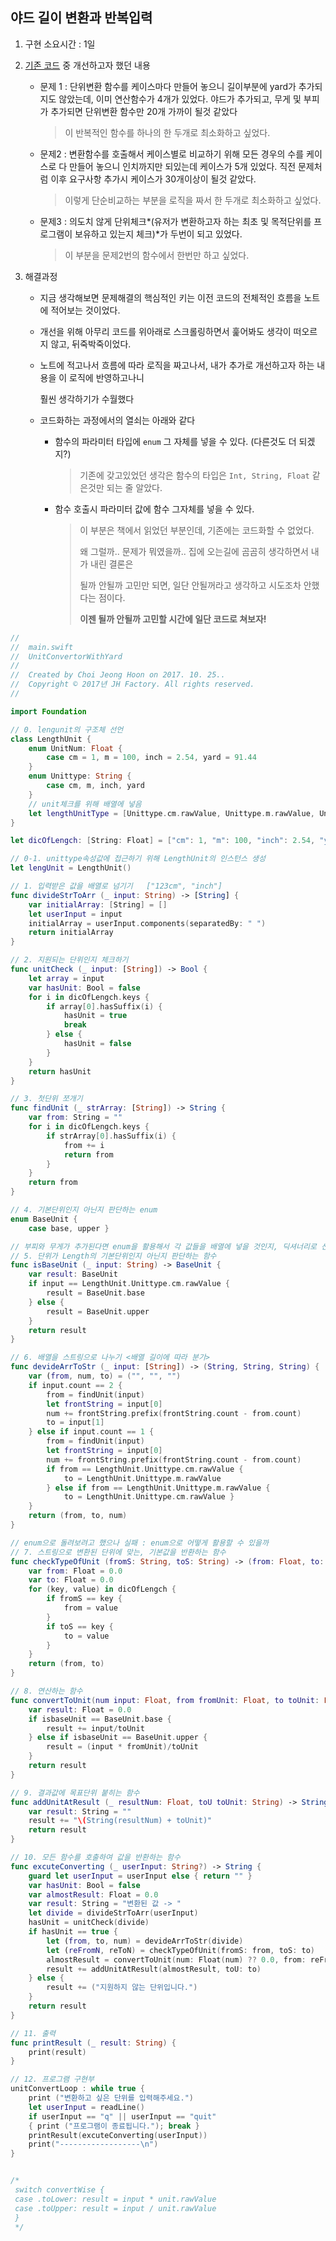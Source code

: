 ## 야드 길이 변환과 반복입력

1. 구현 소요시간 : 1일

2. [기존 코드](https://github.com/JeongHoonkr/Studying-Record/blob/master/Study/인치%20길이%20변환과%20예외%20처리.md) 중 개선하고자 했던 내용

   * 문제 1 : 단위변환 함수를 케이스마다 만들어 놓으니 길이부분에 yard가 추가되지도 않았는데, 이미 연산함수가 4개가 있었다. 야드가 추가되고, 무게 및 부피가 추가되면 단위변환 함수만 20개 가까이 될것 같았다

     > 이 반복적인 함수를 하나의 한 두개로 최소화하고 싶었다.

   * 문제2 : 변환함수를 호출해서 케이스별로 비교하기 위해 모든 경우의 수를 케이스로 다 만들어 놓으니 인치까지만 되있는데 케이스가 5개 있었다. 직전 문제처럼 이후 요구사항 추가시 케이스가 30개이상이 될것 같았다.

     > 이렇게 단순비교하는 부분을 로직을 짜서 한 두개로 최소화하고 싶었다.

   * 문제3 : 의도치 않게 단위체크*(유저가 변환하고자 하는 최초 및 목적단위를 프로그램이 보유하고 있는지 체크)*가 두번이 되고 있었다.

     > 이 부분을 문제2번의 함수에서 한번만 하고 싶었다.

3. 해결과정

   * 지금 생각해보면 문제해결의 핵심적인 키는 이전 코드의 전체적인 흐름을 노트에 적어보는 것이었다. 

   * 개선을 위해 아무리 코드를 위아래로 스크롤링하면서 훑어봐도 생각이 떠오르지 않고, 뒤죽박죽이었다.

   * 노트에 적고나서 흐름에 따라 로직을 짜고나서, 내가 추가로 개선하고자 하는 내용을 이 로직에 반영하고나니

     훨씬 생각하기가 수월했다

   * 코드화하는 과정에서의 열쇠는 아래와 같다

     * 함수의 파라미터 타입에 ```enum```  그 자체를 넣을 수 있다. (다른것도 더 되겠지?)

       > 기존에 갖고있었던 생각은 함수의 타입은 ```Int, String, Float```  같은것만 되는 줄 알았다.

     * 함수 호출시 파라미터 값에 함수 그자체를 넣을 수 있다.

       > 이 부분은 책에서 읽었던 부분인데, 기존에는 코드화할 수 없었다.
       >
       > 왜 그럴까.. 문제가 뭐였을까.. 집에 오는길에 곰곰히 생각하면서 내가 내린 결론은
       >
       > 될까 안될까 고민만 되면, 일단 안될꺼라고 생각하고 시도조차 안했다는 점이다.
       >
       > **이젠 될까 안될까 고민할 시간에 일단 코드로 쳐보자!** 





```swift
//
//  main.swift
//  UnitConvertorWithYard
//
//  Created by Choi Jeong Hoon on 2017. 10. 25..
//  Copyright © 2017년 JH Factory. All rights reserved.
//

import Foundation

// 0. lengunit의 구조체 선언
class LengthUnit {
    enum UnitNum: Float {
        case cm = 1, m = 100, inch = 2.54, yard = 91.44
    }
    enum Unittype: String {
        case cm, m, inch, yard
    }
    // unit체크를 위해 배열에 넣음
    let lengthUnitType = [Unittype.cm.rawValue, Unittype.m.rawValue, Unittype.inch.rawValue, Unittype.yard.rawValue]
}

let dicOfLengch: [String: Float] = ["cm": 1, "m": 100, "inch": 2.54, "yard": 91.44]

// 0-1. unittype속성값에 접근하기 위해 LengthUnit의 인스턴스 생성
let lengUnit = LengthUnit()

// 1. 입력받은 값을 배열로 넘기기   ["123cm", "inch"]
func divideStrToArr (_ input: String) -> [String] {
    var initialArray: [String] = []
    let userInput = input
    initialArray = userInput.components(separatedBy: " ")
    return initialArray
}

// 2. 지원되는 단위인지 체크하기
func unitCheck (_ input: [String]) -> Bool {
    let array = input
    var hasUnit: Bool = false
    for i in dicOfLengch.keys {
        if array[0].hasSuffix(i) {
            hasUnit = true
            break
        } else {
            hasUnit = false
        }
    }
    return hasUnit
}

// 3. 첫단위 쪼개기
func findUnit (_ strArray: [String]) -> String {
    var from: String = ""
    for i in dicOfLengch.keys {
        if strArray[0].hasSuffix(i) {
            from += i
            return from
        }
    }
    return from
}

// 4. 기본단위인지 아닌지 판단하는 enum
enum BaseUnit {
    case base, upper }

// 부피와 무게가 추가된다면 enum을 활용해서 각 값들을 배열에 넣을 것인지, 딕셔너리로 선회할것인지 고민해보기
// 5. 단위가 Length의 기본단위인지 아닌지 판단하는 함수
func isBaseUnit (_ input: String) -> BaseUnit {
    var result: BaseUnit
    if input == LengthUnit.Unittype.cm.rawValue {
        result = BaseUnit.base
    } else {
        result = BaseUnit.upper
    }
    return result
}

// 6. 배열을 스트링으로 나누기 <배열 길이에 따라 분기>
func devideArrToStr (_ input: [String]) -> (String, String, String) {
    var (from, num, to) = ("", "", "")
    if input.count == 2 {
        from = findUnit(input)
        let frontString = input[0]
        num += frontString.prefix(frontString.count - from.count)
        to = input[1]
    } else if input.count == 1 {
        from = findUnit(input)
        let frontString = input[0]
        num += frontString.prefix(frontString.count - from.count)
        if from == LengthUnit.Unittype.cm.rawValue {
            to = LengthUnit.Unittype.m.rawValue
        } else if from == LengthUnit.Unittype.m.rawValue {
            to = LengthUnit.Unittype.cm.rawValue }
    }
    return (from, to, num)
}

// enum으로 돌려보려고 했으나 실패 : enum으로 어떻게 활용할 수 있을까
// 7. 스트링으로 변환된 단위에 맞는, 기본값을 반환하는 함수
func checkTypeOfUnit (fromS: String, toS: String) -> (from: Float, to: Float) {
    var from: Float = 0.0
    var to: Float = 0.0
    for (key, value) in dicOfLengch {
        if fromS == key {
            from = value
        }
        if toS == key {
            to = value
        }
    }
    return (from, to)
}

// 8. 연산하는 함수
func convertToUnit(num input: Float, from fromUnit: Float, to toUnit: Float, isbaseUnit: BaseUnit) -> Float{
    var result: Float = 0.0
    if isbaseUnit == BaseUnit.base {
        result += input/toUnit
    } else if isbaseUnit == BaseUnit.upper {
        result = (input * fromUnit)/toUnit
    }
    return result
}

// 9. 결과값에 목표단위 붙히는 함수
func addUnitAtResult (_ resultNum: Float, toU toUnit: String) -> String {
    var result: String = ""
    result += "\(String(resultNum) + toUnit)"
    return result
}

// 10. 모든 함수를 호출하여 값을 반환하는 함수
func excuteConverting (_ userInput: String?) -> String {
    guard let userInput = userInput else { return "" }
    var hasUnit: Bool = false
    var almostResult: Float = 0.0
    var result: String = "변환된 값 -> "
    let divide = divideStrToArr(userInput)
    hasUnit = unitCheck(divide)
    if hasUnit == true {
        let (from, to, num) = devideArrToStr(divide)
        let (reFromN, reToN) = checkTypeOfUnit(fromS: from, toS: to)
        almostResult = convertToUnit(num: Float(num) ?? 0.0, from: reFromN, to: reToN, isbaseUnit: isBaseUnit(from))
        result += addUnitAtResult(almostResult, toU: to)
    } else {
        result += ("지원하지 않는 단위입니다.")
    }
    return result
}

// 11. 출력
func printResult (_ result: String) {
    print(result)
}

// 12. 프로그램 구현부
unitConvertLoop : while true {
    print ("변환하고 싶은 단위를 입력해주세요.")
    let userInput = readLine()
    if userInput == "q" || userInput == "quit"
    { print ("프로그램이 종료됩니다."); break }
    printResult(excuteConverting(userInput))
    print("------------------\n")
}


/*
 switch convertWise {
 case .toLower: result = input * unit.rawValue
 case .toUpper: result = input / unit.rawValue
 }
 */
```

